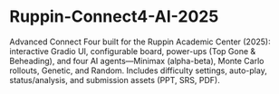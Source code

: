 # Ruppin-Connect4-AI-2025
Advanced Connect Four built for the Ruppin Academic Center (2025): interactive Gradio UI, configurable board, power-ups (Top Gone &amp; Beheading), and four AI agents—Minimax (alpha-beta), Monte Carlo rollouts, Genetic, and Random. Includes difficulty settings, auto-play, status/analysis, and submission assets (PPT, SRS, PDF).
